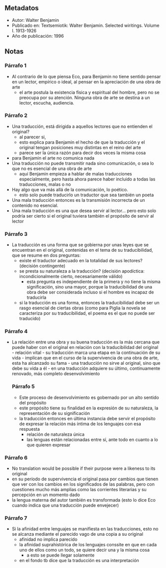 ## Metadatos
- Autor: Walter Benjamin
- Publicado en: Textsemiotik: Walter Benjamin. Selected wiritings. Volume I. 1913-1926
- Año de publicación: 1996

## Notas
### Párrafo 1
- Al contrario de lo que piensa Eco, para Benjamin no tiene sentido pensar en un lector, empírico o ideal, al pensar en la apreciación de una obra de arte
	- el arte postula la existencia física y espiritual del hombre, pero no se preocupa por su atención. Ninguna obra de arte se destina a un lector, escucha, audiencia.
### Párrafo 2
- Una traducción, está dirigida a aquellos lectores que no entienden el original?
	- al parecer si, 
	- esto explica para Benjamin el hecho de que la traducción y el original tengan posiciones muy distintas en el reino del arte
	- parece ser la única razón para decir dos veces la misma cosa
- para Benjamin el arte no comunica nada
- Una traducción no puede transmitir nada sino comunicación, o sea lo que no es esencial de una obra de arte
	- aquí Benjamin empieza a hablar de malas traducciones especialmente, pero hasta ahora parece haber incluido a todas las traducciones, malas o no
- Hay algo que va más allá de la comunicación, lo poético.
	- esto solo puede traducirlo un traductor que sea también un poeta
- Una mala traducción entonces es la transmisión incorrecta de un contenido no esencial. 
- Una mala traducción es una que desea servir al lector... pero esto solo podría ser cierto si el original tuviera también el propósito de servir al lector
### Párrafo 3
- La traducción es una forma que se gobierna por unas leyes que se encuentran en el original, contenidas en el tema de su traducibilidad, que se resume en dos preguntas:
	- existe el traductor adecuado en la totalidad de sus lectores? (decisión contingente)
	- se presta su naturaleza a la traducción? (decisión apodíctica: incondicionalmente cierto, necesariamente válido)
		- esta pregunta es independiente de la primera y no tiene la misma significación, sino una mayor, porque la traducibilidad de una obra debe ser considerada incluso si el hombre es incapaz de traducirla
	- si la traducción es una forma, entonces la traducibilidad debe ser un rasgo esencial de ciertas obras (como para Piglia la novela se caracteriza por su traducibilidad, el poema es el que no puede ser traducido)
### Párrafo 4
- La relación entre una obra y su buena traducción es la más cercana que puede haber con el original en relación con la traducibilidad del original
		- relación vital
		- su traducción marca una etapa en la continuación de su vida
		- implican que en el curso de la supervivencia de una obra de arte, esta ha alcanzado su fama
		- una traducción no sirve al original, sino que debe su vida a él
		- en una traducción adquiere su último, continuamente renovado, más completo desenvolvimiento
	### Párrafo 5
	- Este proceso de desenvolvimiento es gobernado por un alto sentido del propósito
	- este propósito tiene su finalidad en la expresión de su naturaleza, la representación de su significación
	- la traducción entonces en última instancia debe servir el propósito de expresar la relación más íntima de los lenguajes con esa respuesta
		- relación de naturaleza única
		- las lenguas están relacionadas entre sí, ante todo en cuanto a lo que quieren expresar
### Párrafo 6
- No translation would be possible if their purpose were a likeness to its original 
- en su período de supervivencia el original pasa por cambios que tienen que ver con los cambios en los significados de las palabras, pero con cuestiones mucho más amplias como las corrientes literarias y su percepción en un momento dado
- la lengua materna del autor también es transformada (esto lo dice Eco cuando indica que una traducción puede envejecer)
### Párrafo 7
- Si la afinidad entre lenguajes se manifiesta en las traducciones, esto no se alcanza mediante el parecido vago de una copia a su original
	- afinidad no implica parecido
	- la afinidad suprahistórica de los lenguajes conssite en que en cada uno de ellos como un todo, se quiere decir una y la misma cosa
		- a esto se puede llegar solamente 
	- en el fondo tb dice que la traducción es una interpretación
